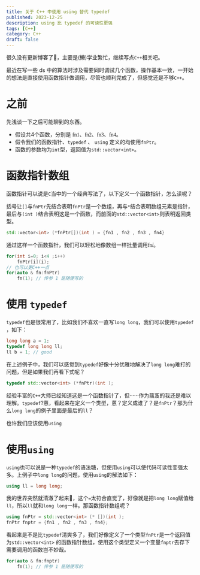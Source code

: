 ```yaml
---
title: 关于 C++ 中使用 using 替代 typedef
published: 2023-12-25
description: using 比 typedef 的可读性更强
tags: [C++]
category: C++
draft: false
---
```


很久没有更新博客了🫠，主要是(~~懒~~)学业繁忙，继续写点`C++`相关吧。

<!--more-->

最近在写一些 ds 中的算法时涉及需要同时调试几个函数，操作基本一致，一开始的想法是直接使用函数指针做调用，尽管也顺利完成了，但感觉还是不够`C++`。

# 之前

先浅谈一下之后可能聊到的东西。

+ 假设共4个函数，分别是 <font face="Afacad">fn1、fn2、fn3、fn4</font>。
+ 假令我们的函数指针、`typedef` 、 `using` 定义的均使用`fnPtr`。
+ 函数的参数均为`int`型，返回值为`std::vector<int>`。

# 函数指针数组

函数指针可以说是`C`当中的一个经典写法了，以下定义一个函数指针，怎么读呢？

括号让`[]`与`fnPtr`先结合表明`fnPtr`是一个数组，再与`*`结合表明数组元素是指针，最后与`(int )`结合表明这是一个函数，而前面的`std::vector<int>`则表明返回类型。

```cpp
std::vector<int> (*fnPtr[])(int ) = {fn1 , fn2 , fn3 , fn4}
```

通过这样一个函数指针，我们可以轻松地像数组一样批量调用<font face="Afacad">fn</font>$i$。

```cpp
for(int i=0; i<4 ;i++)
    fnPtr[i](i);
// 也可以更C++一点
for(auto & fn:fnPtr)
    fn(1); // 传参 1 是随便写的
```

# 使用 `typedef`

`typedef`也是很常用了，比如我们不喜欢一直写`long long`，我们可以使用`typedef `，如下：

```cpp
long long a = 1;
typedef long long ll;
ll b = 1; // good 
```

在上述例子中，我们可以感觉到`typedef`好像十分优雅地解决了`long long`难打的问题，但是如果我们再看下式呢？

```cpp
typedef std::vector<int> (*fnPtr)(int );
```

经验丰富的`C++`大师已经知道这是一个函数指针了，但······作为蒻芨的我还是难以理解。`typedef`?蒽，看起来在定义一个类型，蒽？定义成谁了？是`fnPtr`？那为什么`long long`的例子里面是最后的`ll`？

也许我们应该使用`using`

# 使用`using`

`using`也可以说是一种`typedef`的语法糖，但使用`using`可以使代码可读性变强太多。上例子中`long long`的问题，使用`using`的解法如下：

```cpp
using ll = long long;
```

我的世界突然就清澈了起来🥰，这个`=`太符合直觉了，好像就是把`long long`赋值给`ll`，所以`ll`就和`long long`一样。那函数指针数组呢？

```cpp
using fnPtr = std::vector<int> (* [])(int );
fnPtr fnptr = {fn1 , fn2 , fn3 , fn4};
```

看起来是不是比`typedef`清爽多了，我们好像定义了一个类型`fnPtr`是一个返回值为`std::vector<int>` 的函数指针数组，使用这个类型定义一个变量`fnptr`去存下需要调用的函数岂不妙哉。

```cpp
for(auto & fn:fnptr)
    fn(1); // 传参 1 是随便写的
```

